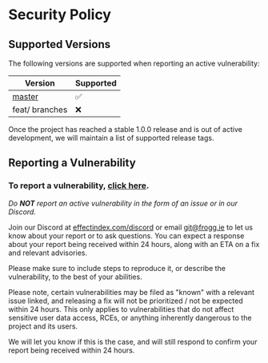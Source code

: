 <!--
SPDX-FileCopyrightText: 2023 froggie <incoming@frogg.ie>

SPDX-License-Identifier: OSL-3.0
-->

# Security Policy

## Supported Versions

The following versions are supported when reporting an active vulnerability:

| Version | Supported          |
| ------- | ------------------ |
| [master](https://github.com/effectindex/tripreporter/tree/master) | :white_check_mark: |
| feat/ branches | :x:                |

Once the project has reached a stable 1.0.0 release and is out of active development, we will maintain a list of supported release tags.

## Reporting a Vulnerability

### To report a vulnerability, [click here](https://github.com/effectindex/tripreporter/security/advisories/new).

*Do **NOT** report an active vulnerability in the form of an issue or in our Discord.*

Join our Discord at [effectindex.com/discord](https://effectindex.com/discord) or email <git@frogg.ie> to let us know about your report or to ask questions.
You can expect a response about your report being received within 24 hours, along with an ETA on a fix and relevant advisories.

Please make sure to include steps to reproduce it, or describe the vulnerability, to the best of your abilities.

Please note, certain vulnerabilities may be filed as "known" with a relevant issue linked, and releasing a fix will not be prioritized / not be expected within 24 hours.
This only applies to vulnerabilities that do not affect sensitive user data access, RCEs, or anything inherently dangerous to the project and its users.

We will let you know if this is the case, and will still respond to confirm your report being received within 24 hours.
